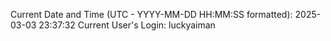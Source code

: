 Current Date and Time (UTC - YYYY-MM-DD HH:MM:SS formatted): 2025-03-03 23:37:32
Current User's Login: luckyaiman
